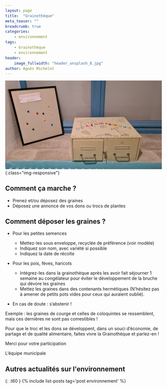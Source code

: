 ```yaml
---
layout: page
title:  "Grainothèque"
meta_teaser: ""
breadcrumb: true
categories:
    - environnement
tags:
    - Grainothèque
    - environnement
header:
    image_fullwidth: "header_unsplash_8.jpg"
author: Agnès Michelot
---
```



![Gros plan sur la grainothèque](/assets/img/202103/Grainotheque1.jpg){:class="img-responsive"}

## Comment ça marche ?
- Prenez et/ou déposez des graines
- Déposez une annonce de vos dons ou trocs de plantes 

## Comment déposer les graines ?
- Pour les petites semences
    * Mettez-les sous enveloppe, recyclée de préférence (voir modèle)
    * Indiquez son nom, avec variété si possible
    * Indiquez la date de récolte
- Pour les pois, fèves, haricots
    * Intégrez-les dans la grainothèque après les avoir fait séjourner 1 semaine au congélateur pour éviter le développement de la bruche qui dévore les graines
    * Mettez les graines dans des contenants hermétiques (N’hésitez pas à amener de petits pots vides pour ceux qui auraient oublié).

- En cas de doute : s’abstenir !

Exemple : les graines de courge et celles de coloquintes se ressemblent, mais ces dernières ne sont pas comestibles ! 

Pour que le troc et les dons se développent, dans un souci d’économie, de partage et de qualité alimentaire, faites vivre la Grainothèque et parlez-en ! 

Merci pour votre participation

L’équipe municipale


<!--more-->

## Autres actualités sur l'environnement
{: .t60 }
{% include list-posts tag='post environnement' %}



